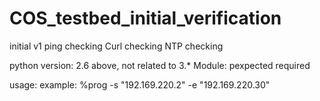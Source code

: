 # COS_testbed_initial_verification

initial v1 ping checking
Curl checking
NTP checking

python version: 2.6 above, not related to 3.*
Module: pexpected required


usage:
example: %prog -s "192.169.220.2" -e "192.169.220.30"
